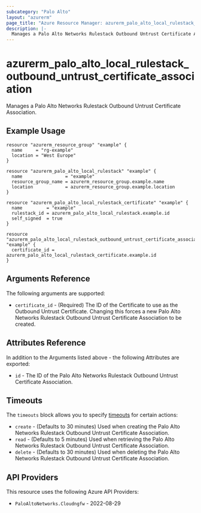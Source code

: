 ```yaml
---
subcategory: "Palo Alto"
layout: "azurerm"
page_title: "Azure Resource Manager: azurerm_palo_alto_local_rulestack_outbound_untrust_certificate_association"
description: |-
  Manages a Palo Alto Networks Rulestack Outbound Untrust Certificate Association.
---
```


# azurerm_palo_alto_local_rulestack_outbound_untrust_certificate_association

Manages a Palo Alto Networks Rulestack Outbound Untrust Certificate Association.

## Example Usage

```hcl
resource "azurerm_resource_group" "example" {
  name     = "rg-example"
  location = "West Europe"
}

resource "azurerm_palo_alto_local_rulestack" "example" {
  name                = "example"
  resource_group_name = azurerm_resource_group.example.name
  location            = azurerm_resource_group.example.location
}

resource "azurerm_palo_alto_local_rulestack_certificate" "example" {
  name         = "example"
  rulestack_id = azurerm_palo_alto_local_rulestack.example.id
  self_signed  = true
}

resource "azurerm_palo_alto_local_rulestack_outbound_untrust_certificate_association" "example" {
  certificate_id = azurerm_palo_alto_local_rulestack_certificate.example.id
}
```

## Arguments Reference

The following arguments are supported:

* `certificate_id` - (Required) The ID of the Certificate to use as the Outbound Untrust Certificate. Changing this forces a new Palo Alto Networks Rulestack Outbound Untrust Certificate Association to be created.

## Attributes Reference

In addition to the Arguments listed above - the following Attributes are exported: 

* `id` - The ID of the Palo Alto Networks Rulestack Outbound Untrust Certificate Association.

## Timeouts

The `timeouts` block allows you to specify [timeouts](https://developer.hashicorp.com/terraform/language/resources/configure#define-operation-timeouts) for certain actions:

* `create` - (Defaults to 30 minutes) Used when creating the Palo Alto Networks Rulestack Outbound Untrust Certificate Association.
* `read` - (Defaults to 5 minutes) Used when retrieving the Palo Alto Networks Rulestack Outbound Untrust Certificate Association.
* `delete` - (Defaults to 30 minutes) Used when deleting the Palo Alto Networks Rulestack Outbound Untrust Certificate Association.

## API Providers
<!-- This section is generated, changes will be overwritten -->
This resource uses the following Azure API Providers:

* `PaloAltoNetworks.Cloudngfw` - 2022-08-29
